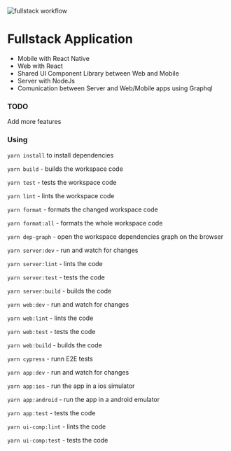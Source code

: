 ![fullstack workflow](https://github.com/JoaoPauloCMarra/fullstack/actions/workflows/main.yml/badge.svg)

# Fullstack Application

- Mobile with React Native
- Web with React
- Shared UI Component Library between Web and Mobile
- Server with NodeJs
- Comunication between Server and Web/Mobile apps using Graphql

### TODO

Add more features

### Using

`yarn install` to install dependencies

`yarn build` - builds the workspace code

`yarn test` - tests the workspace code

`yarn lint` - lints the workspace code

`yarn format` - formats the changed workspace code

`yarn format:all` - formats the whole workspace code

`yarn dep-graph` - open the workspace dependencies graph on the browser

`yarn server:dev` - run and watch for changes

`yarn server:lint` - lints the code

`yarn server:test` - tests the code

`yarn server:build` - builds the code

`yarn web:dev` - run and watch for changes

`yarn web:lint` - lints the code

`yarn web:test` - tests the code

`yarn web:build` - builds the code

`yarn cypress` - runn E2E tests

`yarn app:dev` - run and watch for changes

`yarn app:ios` - run the app in a ios simulator

`yarn app:android` - run the app in a android emulator

`yarn app:test` - tests the code

`yarn ui-comp:lint` - lints the code

`yarn ui-comp:test` - tests the code
